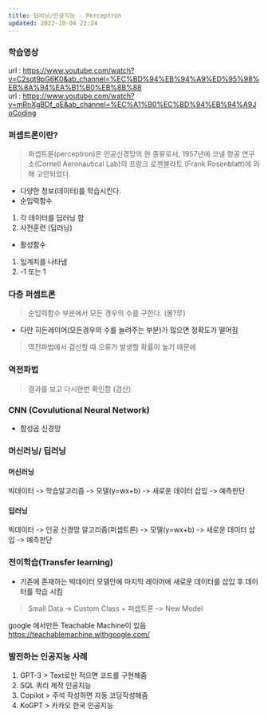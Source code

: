 ```yaml
---
title: 딥러닝/인공지능 - Perceptron
updated: 2022-10-04 22:24
---
```


### 학습영상

url : https://www.youtube.com/watch?v=C2sqt9pG6K0&ab_channel=%EC%BD%94%EB%94%A9%ED%95%98%EB%8A%94%EA%B1%B0%EB%8B%88 <br>
url : https://www.youtube.com/watch?v=mRnXgBDf_oE&ab_channel=%EC%A1%B0%EC%BD%94%EB%94%A9JoCoding

<div class="divider"></div>

### 퍼셉트론이란?
> 퍼셉트론(perceptron)은 인공신경망의 한 종류로서, 1957년에 코넬 항공 연구소(Cornell Aeronautical Lab)의 프랑크 로젠블라트 (Frank Rosenblatt)에 의해 고안되었다.

 - 다양한 정보(데이터)를 학습시킨다.
 - 순입력함수
  1. 각 데이터를 딥러닝 함
  2. 사전훈련 (딥러닝) 
 - 활성함수
  1. 임계치를 나타냄 
  2. -1 또는 1 

<div class="divider"></div>

### 다층 퍼셉트론
 > 순입력함수 부분에서 모든 경우의 수를 구한다. (몰?루)

- 다만 히든레이어(모든경우의 수를 늘려주는 부분)가 많으면 정확도가 떨어짐
 > 역전파법에서 검산할 때 오류가 발생할 확률이 높기 때문에

### 역전파법
 > 결과를 보고 다시한번 확인함 (검산)

### CNN (Covulutional Neural Network)
 - 합성곱 신경망

<div class="divider"></div>

### 머신러닝/ 딥러닝

#### 머신러닝
빅데이터 -> 학습알고리즘 -> 모델(y=wx+b) -> 새로운 데이터 삽입 -> 예측판단

#### 딥러닝
빅데이터 -> 인공 신경망 알고리즘(퍼셉트론) -> 모델(y=wx+b) -> 새로운 데이터 삽입 -> 예측판단

<div class="divider"></div>

### 전이학습(Transfer learning)
- 기존에 존재하는 빅데이터 모델안에 마지막 레이어에 새로운 데이터를 삽입 후 데이터를 학습 시킴
> Small Data -> Custom Class + 퍼셉트론 -> New Model

google 에서만든 Teachable Machine이 있음
https://teachablemachine.withgoogle.com/

### 발전하는 인공지능 사례
1. GPT-3 > Text로만 적으면 코드를 구현해줌
2. SQL 쿼리 제작 인공지능 
3. Copilot > 주석 작성하면 자동 코딩작성해줌
4. KoGPT > 카카오 한국 인공지능